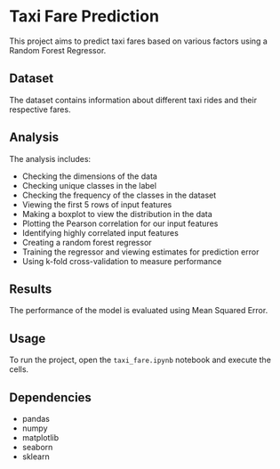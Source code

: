 # Taxi Fare Prediction

This project aims to predict taxi fares based on various factors using a Random Forest Regressor.

## Dataset

The dataset contains information about different taxi rides and their respective fares.

## Analysis

The analysis includes:

- Checking the dimensions of the data
- Checking unique classes in the label
- Checking the frequency of the classes in the dataset
- Viewing the first 5 rows of input features
- Making a boxplot to view the distribution in the data
- Plotting the Pearson correlation for our input features
- Identifying highly correlated input features
- Creating a random forest regressor
- Training the regressor and viewing estimates for prediction error
- Using k-fold cross-validation to measure performance

## Results

The performance of the model is evaluated using Mean Squared Error.

## Usage

To run the project, open the `taxi_fare.ipynb` notebook and execute the cells.

## Dependencies

- pandas
- numpy
- matplotlib
- seaborn
- sklearn

